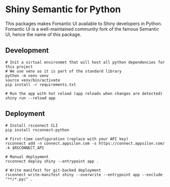 # Shiny Semantic for Python

This packages makes Fomantic UI available to Shiny developers in Python. Fomantic UI is a well-maintained community fork of the famous Semantic UI, hence the name of this package.

## Development

```shell
# Init a virtual environmet that will host all python dependencies for this project
# We use venv as it is part of the standard library
python -m venv venv
source venv/bin/activate
pip install -r requirements.txt

# Run the app with hot reload (app reloads when changes are detected)
shiny run --reload app
```

## Deployment

```shell
# Install rsconnect CLI
pip install rsconnect-python

# First-time configuration (replace with your API key)
rsconnect add -n connect.appsilon.com -s https://connect.appsilon.com/ -k $RSCONNECT_API

# Manual deployment
rsconnect deploy shiny --entrypoint app .

# Write manifest for git-backed deployment
rsconnect write-manifest shiny --overwrite --entrypoint app --exclude "**/*.pyc" .
```
